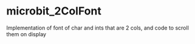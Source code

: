 # microbit_2ColFont
Implementation of font of char and ints that are 2 cols, and code to scroll them on display
